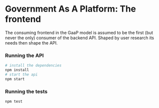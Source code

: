 # Government As A Platform: The frontend

The consuming frontend in the GaaP model is assumed to be the first (but never the only) consumer of the backend API. Shaped by user research its needs then shape the API.

### Running the API

```sh
# install the dependencies
npm install
# start the api
npm start
```

### Running the tests

```sh
npm test
```
